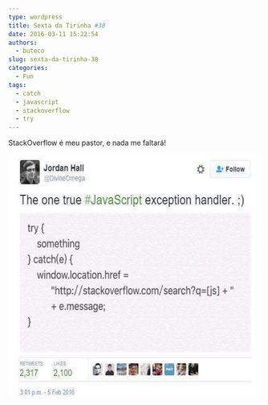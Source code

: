 ```yaml
---
type: wordpress
title: Sexta da Tirinha #38
date: 2016-03-11 15:22:54
authors:
  - buteco
slug: sexta-da-tirinha-38
categories:
  - Fun
tags:
  - catch
  - javascript
  - stackoverflow
  - try
---
```


StackOverflow é meu pastor, e nada me faltará!

<a href="/images/wp-content/uploads/2016/03/imgpsh_fullsize.jpg" rel="attachment wp-att-4965"><img src="/images/wp-content/uploads/2016/03/imgpsh_fullsize.jpg" alt="imgpsh_fullsize" width="614" height="482" class="alignnone size-full wp-image-4965" /></a>
